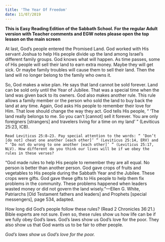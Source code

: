 ```yaml
---
title: 'The Year Of Freedom'
date: 11/07/2019
---
```


**This is Easy Reading Edition of the Sabbath School. For the regular Adult version with Teacher comments and EGW notes please open the top lesson on the main screen**

At last, God’s people entered the Promised Land. God worked with His servant Joshua to help His people divide up the land among Israel’s different family groups. God knows what will happen. As time passes, some of His people will sell their land to earn extra money. Maybe they will get sick. Or maybe family troubles will cause them to sell their land. Then the land will no longer belong to the family who owns it.

So, God makes a wise plan. He says that land cannot be sold forever. Land can be sold only until the Year of Jubilee. That was a special time when the land was given back to its owners. God also makes another rule. This rule allows a family member or the person who sold the land to buy back the land at any time. Again, God asks His people to remember their love for Him. That love should change the way they act. God tells His people, “ ‘The land really belongs to me. So you can’t [cannot] sell it forever. You are only foreigners [strangers] and travelers living for a time on my land’ ” (Leviticus 25:23, ICB).

`Read Leviticus 25:8–23. Pay special attention to the words: “ ‘Don’t [do not] cheat one another [each other]’ ” (Leviticus 25:14, ERV) and “ ‘Do not do wrong to one another [each other]’ ” (Leviticus 25:17, NLV). How different do you think our lives will be if we obey the rules in these verses?`

“God made rules to help His people to remember they are all equal. No person is better than another person. God gave crops of fruits and vegetables to His people during the Sabbath Year and the Jubilee. These crops were gifts. God gave these gifts to His people to help them fix problems in the community. These problems happened when leaders wasted money or did not govern the land wisely.”—Ellen G. White, Patriarchs [Old Testament fathers and leaders] and Prophets [special messengers], page 534, adapted. 

How long did God’s people follow these rules? (Read 2 Chronicles 36:21.) Bible experts are not sure. Even so, these rules show us how life can be if we fully obey God’s laws. God’s laws show us God’s love for the poor. They also show us that God wants us to be fair to other people.

_God’s laws show us God’s love for the poor._